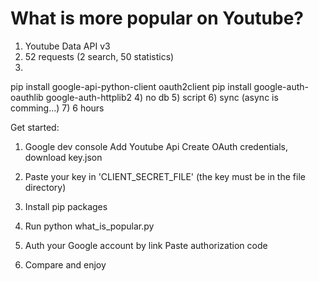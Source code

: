 # What is more popular on Youtube?

1) Youtube Data API v3
2) 52 requests (2 search, 50 statistics)
3) 
pip install google-api-python-client oauth2client
pip install google-auth-oauthlib google-auth-httplib2 
4) no db
5) script
6) sync (async is comming...)
7) 6 hours

Get started:

1) Google dev console
    Add Youtube Api 
    Create OAuth credentials, download key.json

2) Paste your key in 'CLIENT_SECRET_FILE' 
(the key must be in the file directory)

3) Install pip packages
4) Run 
python what_is_popular.py
5) Auth your Google account by link
    Paste authorization code
6) Compare and enjoy